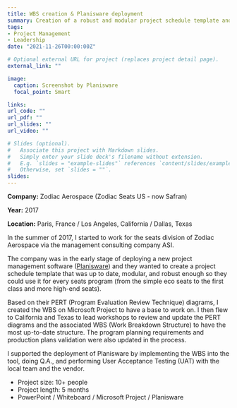 ```yaml
---
title: WBS creation & Planisware deployment
summary: Creation of a robust and modular project schedule template and support of the Planisware deployment
tags:
- Project Management
- Leadership
date: "2021-11-26T00:00:00Z"

# Optional external URL for project (replaces project detail page).
external_link: ""

image:
  caption: Screenshot by Planisware
  focal_point: Smart

links:
url_code: ""
url_pdf: ""
url_slides: ""
url_video: ""

# Slides (optional).
#   Associate this project with Markdown slides.
#   Simply enter your slide deck's filename without extension.
#   E.g. `slides = "example-slides"` references `content/slides/example-slides.md`.
#   Otherwise, set `slides = ""`.
slides: 
---
```


**Company:** Zodiac Aerospace (Zodiac Seats US - now Safran)

**Year:** 2017

**Location:** Paris, France / Los Angeles, California / Dallas, Texas

In the summer of 2017, I started to work for the seats division of Zodiac Aerospace via the management consulting company ASI.

The company was in the early stage of deploying a new project management software ([Planisware](https://www.planisware.com/enterprise/planisware-enterprise)) and they wanted to create a project schedule template that was up to date, modular, and robust enough so they could use it for every seats program (from the simple eco seats to the first class and more high-end seats).

Based on their PERT (Program Evaluation Review Technique) diagrams, I created the WBS on Microsoft Project to have a base to work on. I then flew to California and Texas to lead workshops to review and update the PERT diagrams and the associated WBS (Work Breakdown Structure) to have the most up-to-date structure. The program planning requirements and production plans validation were also updated in the process.

I supported the deployment of Planisware by implementing the WBS into the tool, doing Q.A., and performing User Acceptance Testing (UAT) with the local team and the vendor.

- Project size: 10+ people
- Project length: 5 months
- PowerPoint / Whiteboard / Microsoft Project / Planisware